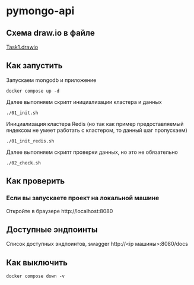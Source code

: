 # pymongo-api

## Схема draw.io в файле 

[Task1.drawio](../Task1.drawio)

## Как запустить

Запускаем mongodb и приложение

```shell
docker compose up -d
```

Далее выполняем скрипт инициализации кластера и данных

```shell
./01_init.sh
```

Инициализация кластера Redis (но так как пример предоставляемый яндексом не умеет работать с кластером,
то данный шаг пропускаем)
    
```shell    
./01_init_redis.sh
```

Далее выполняем скрипт проверки данных, но это не обязательно

```shell
./02_check.sh
```


## Как проверить

### Если вы запускаете проект на локальной машине

Откройте в браузере http://localhost:8080

## Доступные эндпоинты

Список доступных эндпоинтов, swagger http://<ip машины>:8080/docs

## Как выключить
    
```shell
docker compose down -v
```
